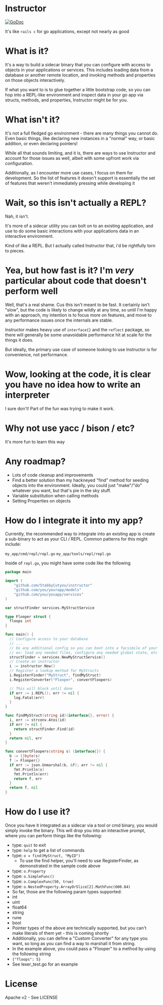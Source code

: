 # Instructor
[![GoDoc](http://img.shields.io/badge/go-documentation-blue.svg?style=flat-square)](http://godoc.org/github.com/StabbyCutyou/instructor)

It's like `rails c` for go applications, except not nearly as good

# What is it?

It's a way to build a sidecar binary that you can configure with access to objects
in your applications or services. This includes loading data from a database or another
remote location, and invoking methods and properties on those objects interactively.

If what you want to is to glue together a little bootstrap code, so you can hop into a REPL-like environment and inspect data in your go app via structs, methods, and properties, Instructor might be for you.

# What isn't it?

It's not a full fledged go environment - there are many things you cannot do. Even
basic things, like declaring new instances in a "normal" way, or basic addition,
or even declaring pointers!

While all that sounds limiting, and it is, there are ways to use Instructor and
account for those issues as well, albeit with some upfront work via configuration.

Additionally, as I encounter more use cases, I focus on them for development. So
the list of features it doesn't support is essentially the set of features that
weren't immediately pressing while developing it

# Wait, so this isn't actually a REPL?

Nah, it isn't.

It's more of a sidecar utility you can bolt on to an existing application, and use
to do some basic interactions with your applications data in an interactive environment.

Kind of like a REPL. But I actually called Instructor that, i'd be rightfully torn to pieces.

# Yea, but how fast is it? I'm *very* particular about code that doesn't perform well

Well, that's a real shame. Cus this isn't meant to be fast. It certainly isn't "slow", but
the code is likely to change wildly at any time, so until I'm happy with an approach, my
intention is to focus more on features, and move to any performance issues once the internals
are stable.

Instructor makes heavy use of `interface{}` and the `reflect` package, so there will
generally be some unavoidable performance hit at scale for the things it does.

But ideally, the primary use case of someone looking to use Instructor is for convenience,
not performance.

# Wow, looking at the code, it is clear you have no idea how to write an interpreter

I sure don't! Part of the fun was trying to make it work.

# Why not use yacc / bison / etc?

It's more fun to learn this way

# Any roadmap?
* Lots of code cleanup and improvements
* Find a better solution than my hackneyed "find" method for seeding objects into the environment. Ideally, you could just "make"/"do" whatever you want, but that's pie in the sky stuff.
* Variable substitution when calling methods
* Setting Properties on objects

# How do I integrate it into my app?

Currently, the recommended way to integrate into an existing app is create a sub-binary
to act as your CLI / REPL. Common patterns for this might include:

`my_app/cmd/repl/repl.go`
`my_app/tools/repl/repl.go`

Inside of `repl.go`, you might have some code like the following

```go
package main

import (
	"github.com/StabbyCutyou/instructor"
	"github.com/you/yourapp/models"
	"github.com/you/youapp/services"
)

var structFinder services.MyStructService

type Flooper struct {
  floops int
}

func main() {
  // Configure access to your database
  // ...
  // Do any additional config so you can boot into a facsimile of your app
  // ex: load any needed files, configure any needed global state, etc etc
  structFinder = services.NewMyStructService()
  // Create an instructor
  i := instructor.New()
  // Register a lookup method for MyStructs
  i.RegisterFinder("MyStruct", findMyStruct)
  i.RegisterConverter("Flooper", convertFloopers)

  // This will block until done
  if err := i.REPL(); err != nil {
    log.Fatal(err)
  }
}

func findMyStruct(string id)(interface{}, error) {
  i, err := strconv.Atoi(id)
  if err != nil {
    return structFinder.Find(id)
  }
  return nil, err
}

func convertFloopers(string s) (interface{}) {
  b := []byte(s)
  f := Flooper{}
  if err := json.Unmarshal(b, &f); err != nil {
    fmt.Println(s)
    fmt.Println(err)
    return f, err
  }
  return f, nil
}
```

# How do I use it?

Once you have it integrated as a sidecar via a tool or cmd binary, you would simply
invoke the binary. This will drop you into an interactive prompt, where you can perform
things like the following:

* type: `quit` to exit
* type: `help` to get a list of commands
* type: `o = find(MyStruct, "MyID")`
  * To use the find helper, you'll need to use RegisterFinder, as demonstrated in the sample code above
* type: `o.Property`
* type: `o.SimpleFunc()`
* type: `o.ComplexFunc(50, true)`
* type: `o.NestedProperty.ArrayOrSlice[2].MathFunc(600.84)`
* So far, those are the following param types supported:
 * int
 * uint
 * float64
 * string
 * rune
 * bool
 * Pointer types of the above are technically supported, but you can't make literals of them yet - this is coming shortly
 * Additionally, you can define a "Custom Converter" for any type you want, so long as you can find a way to marshall it from string.
  * In the example above, you could pass a "Flooper" to a method by using the following string
  * `{"floops": 5}`
  * See lexer_test.go for an example

# License
Apache v2 - See LICENSE
